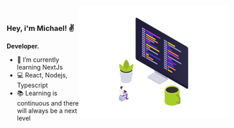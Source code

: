 <img align="right" src="https://github.com/Mikelovex/Mikelovex/blob/master/code.png?raw=true" width="340"/>

<br />

### Hey, i'm Michael!  ✌️

**Developer.**

- 🌱 I’m currently learning NextJs
- 💻 React, Nodejs, Typescript
- 📚 Learning is continuous and there will always be a next level


